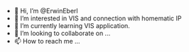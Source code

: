 - 👋 Hi, I’m @ErwinEberl
- 👀 I’m interested in VIS and connection with homematic IP
- 🌱 I’m currently learning VIS application.
- 💞️ I’m looking to collaborate on ...
- 📫 How to reach me ...

<!---
ErwinEberl/ErwinEberl is a ✨ special ✨ repository because its `README.md` (this file) appears on your GitHub profile.
You can click the Preview link to take a look at your changes.
--->
